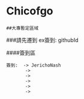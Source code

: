 # Chicofgo

```
##大專暫定區域
```
###請先遷到
ex簽到: githubId

####簽到區
```
簽到:  -> JerichoNash
       ->
       ->
       ->
       ->
       ->
```
